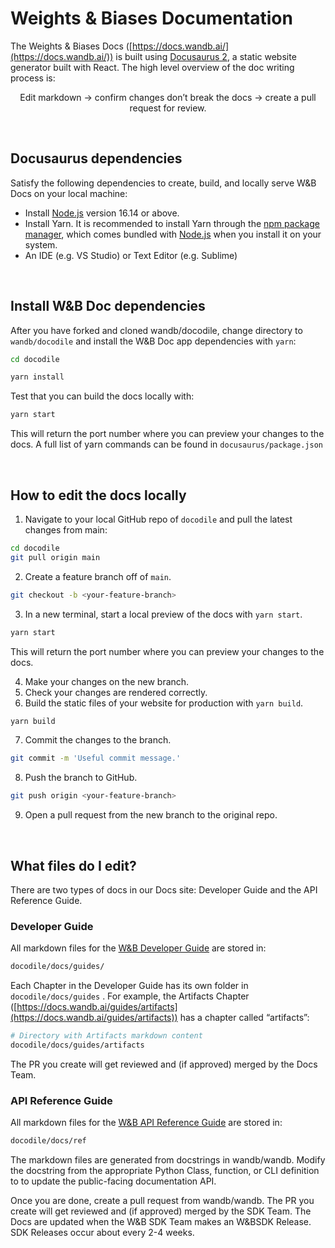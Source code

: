 # Weights & Biases Documentation
The Weights & Biases Docs ([https://docs.wandb.ai/](https://docs.wandb.ai/)) is built using [Docusaurus 2](https://docusaurus.io/), a static website generator built with React. The high level overview of the doc writing process is:

<div align='center'>Edit markdown → confirm changes don’t break the docs → create a pull request for review.</div>  

&nbsp;

## Docusaurus dependencies
Satisfy the following dependencies to create, build, and locally serve W&B Docs on your local machine:

- Install [Node.js](https://nodejs.org/en/download/) version 16.14 or above.
- Install Yarn. It is recommended to install Yarn through the [npm package manager](http://npmjs.org/), which comes bundled with [Node.js](https://nodejs.org/) when you install it on your system.
- An IDE (e.g. VS Studio) or Text Editor (e.g. Sublime)

&nbsp;

## Install W&B Doc dependencies
After you have forked and cloned wandb/docodile, change directory to `wandb/docodile` and install the W&B Doc app dependencies with `yarn`:

```bash
cd docodile

yarn install
```

Test that you can build the docs locally with:

```bash
yarn start
```

This will return the port number where you can preview your changes to the docs. A full list of yarn commands can be found in `docusaurus/package.json`

&nbsp;

## How to edit the docs locally

1. Navigate to your local GitHub repo of `docodile` and pull the latest changes from main:
```bash
cd docodile
git pull origin main
```
2. Create a feature branch off of `main`.
```bash
git checkout -b <your-feature-branch>
```
3. In a new terminal, start a local preview of the docs with `yarn start`.
```bash
yarn start
```
This will return the port number where you can preview your changes to the docs.  

4. Make your changes on the new branch.   
5. Check your changes are rendered correctly.  
6. Build the static files of your website for production with `yarn build`.
```bash
yarn build
```
7. Commit the changes to the branch.
```bash
git commit -m 'Useful commit message.'
```
8. Push the branch to GitHub.
```bash
git push origin <your-feature-branch>
```
9. Open a pull request from the new branch to the original repo.


&nbsp;

## What files do I edit?
There are two types of docs in our Docs site: Developer Guide and the API Reference Guide.

### Developer Guide
All markdown files for the [W&B Developer Guide](https://docs.wandb.ai/) are stored in:

```bash
docodile/docs/guides/
```

Each Chapter in the Developer Guide has its own folder in `docodile/docs/guides` . For example, the Artifacts Chapter ([https://docs.wandb.ai/guides/artifacts](https://docs.wandb.ai/guides/artifacts)) has a chapter called “artifacts”:

```bash
# Directory with Artifacts markdown content
docodile/docs/guides/artifacts
```

The PR you create will get reviewed and (if approved) merged by the Docs Team. 

### API Reference Guide
All markdown files for the [W&B API Reference Guide](https://docs.wandb.ai/ref) are stored in:

```bash
docodile/docs/ref
```

The markdown files are generated from docstrings in wandb/wandb. Modify the docstring from the appropriate Python Class, function, or CLI definition to to update the public-facing documentation API. 

Once you are done, create a pull request from wandb/wandb. The PR you create will get reviewed and (if approved) merged by the SDK Team. The Docs are updated when the W&B SDK Team makes an W&BSDK Release. SDK Releases occur about every 2-4 weeks.

&nbsp;


